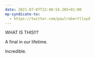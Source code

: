 ```yaml
---
date: 2021-07-07T22:40:54.205+01:00
mp-syndicate-to:
  - https://twitter.com/paulrobertlloyd
---
```

WHAT IS THIS!!?

A final in our lifetime.

Incredible.

